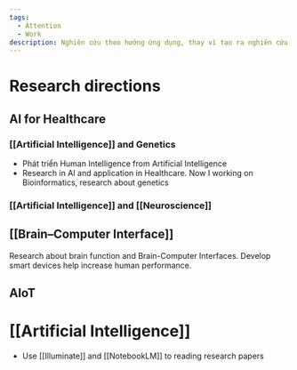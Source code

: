 ```yaml
---
tags:
  - Attention
  - Work
description: Nghiên cứu theo hướng ứng dụng, thay vì tạo ra nghiên cứu mới (Multidisciplinary)
---
```

# Research directions

## AI for Healthcare
### [[Artificial Intelligence]] and Genetics

- Phát triển Human Intelligence from Artificial Intelligence
- Research in AI and application in Healthcare. Now I working on Bioinformatics, research about genetics
### [[Artificial Intelligence]] and [[Neuroscience]]

## [[Brain–Computer Interface]]

Research about brain function and Brain-Computer Interfaces. Develop smart devices help increase human performance.

## AIoT

# [[Artificial Intelligence]]

- Use [[Illuminate]] and [[NotebookLM]] to reading research papers 
